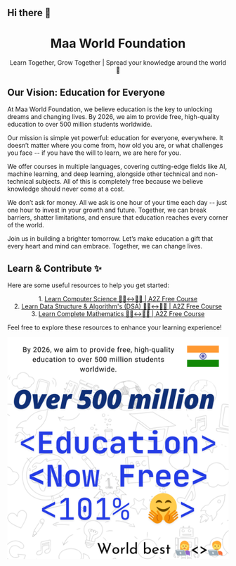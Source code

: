 ## Hi there 👋 

<h1 align="center">Maa World Foundation</h1>
<p align="center">Learn Together, Grow Together | Spread your knowledge around the world 🤗</p>

## Our Vision: Education for Everyone
At Maa World Foundation, we believe education is the key to unlocking dreams and changing lives. By 2026, we aim to provide free, high-quality education to over 500 million students worldwide.

Our mission is simple yet powerful: education for everyone, everywhere. It doesn’t matter where you come from, how old you are, or what challenges you face -- if you have the will to learn, we are here for you.

We offer courses in multiple languages, covering cutting-edge fields like AI, machine learning, and deep learning, alongside other technical and non-technical subjects. All of this is completely free because we believe knowledge should never come at a cost.

We don’t ask for money. All we ask is one hour of your time each day -- just one hour to invest in your growth and future. Together, we can break barriers, shatter limitations, and ensure that education reaches every corner of the world.

Join us in building a brighter tomorrow. Let’s make education a gift that every heart and mind can embrace. Together, we can change lives.

## Learn & Contribute ✨
Here are some useful resources to help you get started:

<p align="center"> 
  1. <a href="https://github.com/MaaWorld/ComputerScience">Learn Computer Science 🧑‍💻<->👩‍💻 | A2Z Free Course</a> <br>
  2. <a href="https://github.com/MaaWorld/DataStructure-Algorithms">Learn Data Structure & Algorithm's (DSA) 🧑‍💻<->👩‍💻 | A2Z Free Course</a> <br>
  3. <a href="https://github.com/MaaWorld/Mathematics">Learn Complete Mathematics 👨‍🎓<->👩‍🎓 | A2Z Free Course</a>
</p> 
    
Feel free to explore these resources to enhance your learning experience!

<p align="center">
  <img src="MWF-Mission.png" style="max-width: 100%; height: auto;" alt="Maa World Foundation Mission" />
</p>
